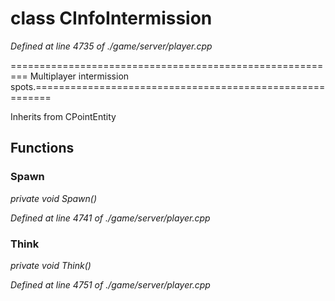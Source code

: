 # class CInfoIntermission

*Defined at line 4735 of ./game/server/player.cpp*

========================================================= Multiplayer intermission spots.=========================================================



Inherits from CPointEntity



## Functions

### Spawn

*private void Spawn()*

*Defined at line 4741 of ./game/server/player.cpp*

### Think

*private void Think()*

*Defined at line 4751 of ./game/server/player.cpp*



